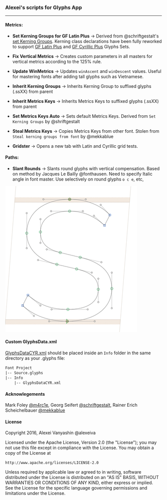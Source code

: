 ### Alexei's scripts for Glyphs App

---

#### Metrics: 

* **Set Kerning Groups for GF Latin Plus**
→ Derived from @schriftgestalt's [set Kerning Groups][1]. Kerning class declarations have been fully reworked to support [GF Latin Plus][2] and [GF Cyrillic Plus][6] Glyphs Sets. 
 
* **Fix Vertical Metrics**
→ Creates custom parameters in all masters for vertical metrics according to the 125% rule. 

* **Update WinMetrics**
→ Updates `winAscent` and `winDescent` values. Useful for mastering fonts after adding tall glyphs such as Vietnamese. 

* **Inherit Kerning Groups**
→ Inherits Kerning Group to suffixed glyphs (.ssXX) from parent

* **Inherit Metrics Keys**
→ Inherits Metrics Keys to suffixed glyphs (.ssXX) from parent

* **Set Metrics Keys Auto**
→ Sets default Metrics Keys. Derived from `Set Kerning Groups` by @shriftgestalt

* **Steal Metrics Keys**
→ Copies Metrics Keys from other font. Stolen from `Steal kerning groups from font` by @mekkablue

* **Gridster**
→ Opens a new tab with Latin and Cyrillic grid tests.

 
#### Paths: 

* **Slant Rounds**
→ Slants round glyphs with vertical compensation. Based on method by Jacques Le Bailly @fonthausen. Need to specify Italic angle in font master. Use selectively on round glyphs `o c e`, etc,

![SlantRounds](SlantRounds.gif)

#### Custom GlyphsData.xml
[GlyphsDataCYR.xml][5] should be placed inside an `Info` folder in the same directory as your .glyphs file:

```
Font Project
|-- Source.glyphs
|-- Info
	|-- GlyphsDataCYR.xml
```

#### Acknowlegements
Mark Foley [@m4rc1e][3], Georg Seifert [@schriftgestalt][4], Rainer Erich Scheichelbauer [@mekkablue][mekkablue]


#### License

Copyright 2016, Alexei Vanyashin @alexeiva

Licensed under the Apache License, Version 2.0 (the "License");
you may not use this file except in compliance with the License.
You may obtain a copy of the License at

    http://www.apache.org/licenses/LICENSE-2.0

Unless required by applicable law or agreed to in writing, software
distributed under the License is distributed on an "AS IS" BASIS,
WITHOUT WARRANTIES OR CONDITIONS OF ANY KIND, either express or implied.
See the License for the specific language governing permissions and
limitations under the License.

[1]: https://github.com/schriftgestalt/Glyphs-Scripts/blob/master/Metrics%20%26%20Classes/set%20Kerning%20Groups.py

[2]: https://github.com/googlefonts/tools/blob/master/encodings/GF%20Glyph%20Sets/GF-latin-plus_unique-glyphs.nam

[3]: https://github.com/m4rc1e/mf-glyphs-scripts

[4]: https://github.com/schriftgestalt/Glyphs-Scripts

[5]: /Info/GlyphDataCYR.xml

[6]: https://github.com/googlefonts/tools/blob/master/encodings/GF%20Glyph%20Sets/Cyrillic/GF-cyrillic-plus_unique-glyphs.nam

[mekkablue]: https://github.com/mekkablue/Glyphs-Scripts